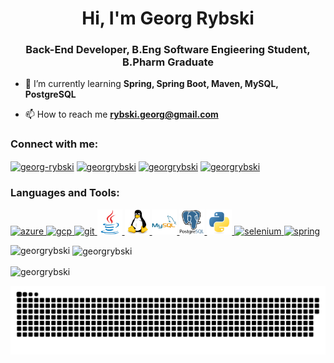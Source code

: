 <h1 align="center">Hi, I'm Georg Rybski</h1>
<h3 align="center">Back-End Developer, B.Eng Software Engieering Student, B.Pharm Graduate</h3>

- 🌱 I’m currently learning **Spring, Spring Boot, Maven, MySQL, PostgreSQL**

- 📫 How to reach me **rybski.georg@gmail.com**

<h3 align="left">Connect with me:</h3>
<p align="left">
<a href="https://linkedin.com/in/georg-rybski" target="blank"><img align="center" src="https://raw.githubusercontent.com/rahuldkjain/github-profile-readme-generator/master/src/images/icons/Social/linked-in-alt.svg" alt="georg-rybski" height="30" width="40" /></a>
<a href="https://www.codechef.com/users/georgrybski" target="blank"><img align="center" src="https://cdn.jsdelivr.net/npm/simple-icons@3.1.0/icons/codechef.svg" alt="georgrybski" height="30" width="40" /></a>
<a href="https://www.hackerrank.com/georgrybski" target="blank"><img align="center" src="https://raw.githubusercontent.com/rahuldkjain/github-profile-readme-generator/master/src/images/icons/Social/hackerrank.svg" alt="georgrybski" height="30" width="40" /></a>
<a href="https://www.leetcode.com/georgrybski" target="blank"><img align="center" src="https://raw.githubusercontent.com/rahuldkjain/github-profile-readme-generator/master/src/images/icons/Social/leet-code.svg" alt="georgrybski" height="30" width="40" /></a>
</p>

<h3 align="left">Languages and Tools:</h3>
<p align="left"> <a href="https://azure.microsoft.com/en-in/" target="_blank" rel="noreferrer"> <img src="https://www.vectorlogo.zone/logos/microsoft_azure/microsoft_azure-icon.svg" alt="azure" width="40" height="40"/> </a> <a href="https://cloud.google.com" target="_blank" rel="noreferrer"> <img src="https://www.vectorlogo.zone/logos/google_cloud/google_cloud-icon.svg" alt="gcp" width="40" height="40"/> </a> <a href="https://git-scm.com/" target="_blank" rel="noreferrer"> <img src="https://www.vectorlogo.zone/logos/git-scm/git-scm-icon.svg" alt="git" width="40" height="40"/> </a> <a href="https://www.java.com" target="_blank" rel="noreferrer"> <img src="https://raw.githubusercontent.com/devicons/devicon/master/icons/java/java-original.svg" alt="java" width="40" height="40"/> </a> <a href="https://www.linux.org/" target="_blank" rel="noreferrer"> <img src="https://raw.githubusercontent.com/devicons/devicon/master/icons/linux/linux-original.svg" alt="linux" width="40" height="40"/> </a> <a href="https://www.mysql.com/" target="_blank" rel="noreferrer"> <img src="https://raw.githubusercontent.com/devicons/devicon/master/icons/mysql/mysql-original-wordmark.svg" alt="mysql" width="40" height="40"/> </a> <a href="https://www.postgresql.org" target="_blank" rel="noreferrer"> <img src="https://raw.githubusercontent.com/devicons/devicon/master/icons/postgresql/postgresql-original-wordmark.svg" alt="postgresql" width="40" height="40"/> </a> <a href="https://www.python.org" target="_blank" rel="noreferrer"> <img src="https://raw.githubusercontent.com/devicons/devicon/master/icons/python/python-original.svg" alt="python" width="40" height="40"/> </a> <a href="https://www.selenium.dev" target="_blank" rel="noreferrer"> <img src="https://raw.githubusercontent.com/detain/svg-logos/780f25886640cef088af994181646db2f6b1a3f8/svg/selenium-logo.svg" alt="selenium" width="40" height="40"/> </a> <a href="https://spring.io/" target="_blank" rel="noreferrer"> <img src="https://www.vectorlogo.zone/logos/springio/springio-icon.svg" alt="spring" width="40" height="40"/> </a> </p>

<p><img align="left" src="https://github-readme-stats.vercel.app/api/top-langs?username=georgrybski&show_icons=true&locale=en&layout=compact" alt="georgrybski" /></p>

<p>&nbsp;<img align="center" src="https://github-readme-stats.vercel.app/api?username=georgrybski&show_icons=true&locale=en" alt="georgrybski" /></p>

<p><img align="center" src="https://github-readme-streak-stats.herokuapp.com/?user=georgrybski&" alt="georgrybski" /></p>

  ![Snake animation](https://github.com/georgrybski/georgrybski/blob/output/github-contribution-grid-snake.svg)

